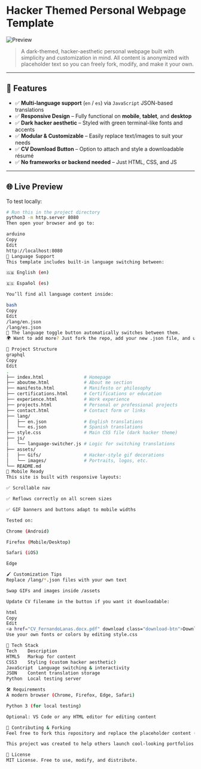 # Hacker Themed Personal Webpage Template

![Preview](./assets/preview.gif)

> A dark-themed, hacker-aesthetic personal webpage built with simplicity and customization in mind. All content is anonymized with placeholder text so you can freely fork, modify, and make it your own.

---

## 🔧 Features

- ✅ **Multi-language support** (`en` / `es`) via `JavaScript` JSON-based translations
- ✅ **Responsive Design** – Fully functional on **mobile**, **tablet**, and **desktop**
- ✅ **Dark hacker aesthetic** – Styled with green terminal-like fonts and accents
- ✅ **Modular & Customizable** – Easily replace text/images to suit your needs
- ✅ **CV Download Button** – Option to attach and style a downloadable résumé
- ✅ **No frameworks or backend needed** – Just HTML, CSS, and JS

---

## 🌐 Live Preview

To test locally:

```bash
# Run this in the project directory
python3 -m http.server 8080
Then open your browser and go to:

arduino
Copy
Edit
http://localhost:8080
💬 Language Support
This template includes built-in language switching between:

🇬🇧 English (en)

🇪🇸 Español (es)

You’ll find all language content inside:

bash
Copy
Edit
/lang/en.json
/lang/es.json
🔁 The language toggle button automatically switches between them.
🌍 Want to add more? Just fork the repo, add your new .json file, and update the JS logic in language-switcher.js.

📁 Project Structure
graphql
Copy
Edit
.
├── index.html               # Homepage
├── aboutme.html             # About me section
├── manifesto.html           # Manifesto or philosophy
├── certifications.html      # Certifications or education
├── experience.html          # Work experience
├── projects.html            # Personal or professional projects
├── contact.html             # Contact form or links
├── lang/
│   ├── en.json              # English translations
│   └── es.json              # Spanish translations
├── style.css                # Main CSS file (dark hacker theme)
├── js/
│   └── language-switcher.js # Logic for switching translations
├── assets/
│   ├── Gifs/                # Hacker-style gif decorations
│   └── images/              # Portraits, logos, etc.
└── README.md
📱 Mobile Ready
This site is built with responsive layouts:

✅ Scrollable nav

✅ Reflows correctly on all screen sizes

✅ GIF banners and buttons adapt to mobile widths

Tested on:

Chrome (Android)

Firefox (Mobile/Desktop)

Safari (iOS)

Edge

🖌️ Customization Tips
Replace /lang/*.json files with your own text

Swap GIFs and images inside /assets

Update CV filename in the button if you want it downloadable:

html
Copy
Edit
<a href="CV_FernandoLanas.docx.pdf" download class="download-btn">Download CV</a>
Use your own fonts or colors by editing style.css

🚀 Tech Stack
Tech	Description
HTML5	Markup for content
CSS3	Styling (custom hacker aesthetic)
JavaScript	Language switching & interactivity
JSON	Content translation storage
Python	Local testing server

🛠️ Requirements
A modern browser (Chrome, Firefox, Edge, Safari)

Python 3 (for local testing)

Optional: VS Code or any HTML editor for editing content

🙌 Contributing & Forking
Feel free to fork this repository and replace the placeholder content (Lorem Ipsum, etc.) with your real info.

This project was created to help others launch cool-looking portfolios easily and quickly. No attribution needed — make it yours!

📄 License
MIT License. Free to use, modify, and distribute.